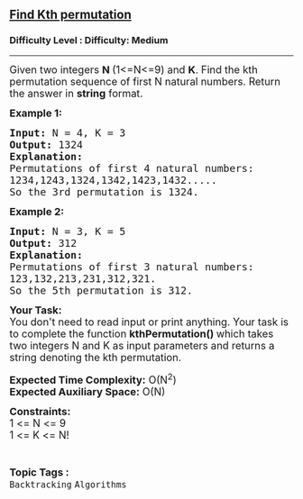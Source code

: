 <h2><a href="https://www.geeksforgeeks.org/problems/find-kth-permutation-0932/1">Find Kth permutation</a></h2><h3>Difficulty Level : Difficulty: Medium</h3><hr><div class="problems_problem_content__Xm_eO"><p><span style="font-size: 18px;">Given two integers&nbsp;<strong>N&nbsp;</strong>(1&lt;=N&lt;=9) and&nbsp;<strong>K</strong>. Find the kth permutation sequence of first N natural numbers. Return the answer in&nbsp;<strong>string</strong>&nbsp;format.</span></p>
<p><span style="font-size: 18px;"><strong>Example 1:</strong></span></p>
<pre><span style="font-size: 18px;"><strong>Input: </strong>N =<strong> </strong>4, K = 3</span>
<span style="font-size: 18px;"><strong>Output: </strong>1324</span>
<span style="font-size: 18px;"><strong>Explanation: </strong></span>
<span style="font-size: 18px;">Permutations of first 4 natural numbers:
1234,1243,1324,1342,1423,1432.....
So the 3rd permutation is 1324. </span>
</pre>
<p><span style="font-size: 18px;"><strong>Example 2:</strong></span></p>
<pre><span style="font-size: 18px;"><strong>Input: </strong>N = 3, K = 5</span>
<span style="font-size: 18px;"><strong>Output: </strong>312</span>
<span style="font-size: 18px;"><strong>Explanation: 
</strong>Permutations of first 3 natural numbers:
123,132,213,231,312,321.
So the 5th permutation is 312. </span></pre>
<p><span style="font-size: 18px;"><strong>Your Task:</strong><br>You don't need to read input or print anything. Your task is to complete the function&nbsp;<strong>kthPermutation()&nbsp;</strong>which takes two integers N and K as input parameters and returns a string denoting the kth permutation.</span></p>
<p><span style="font-size: 18px;"><strong>Expected Time Complexity:</strong>&nbsp;O(N<sup>2</sup>)<br><strong>Expected Auxiliary Space:</strong>&nbsp;O(N)</span></p>
<p><span style="font-size: 18px;"><strong>Constraints:</strong><br>1 &lt;= N &lt;= 9<br>1 &lt;= K &lt;= N!</span></p></div><br><p><span style=font-size:18px><strong>Topic Tags : </strong><br><code>Backtracking</code>&nbsp;<code>Algorithms</code>&nbsp;